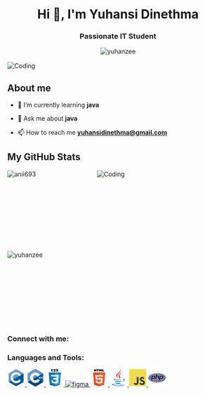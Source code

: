 <h1 align="center">Hi 👋, I'm Yuhansi Dinethma</h1>
<h3 align="center">Passionate IT Student</h3>

<p align="center"> <img src="https://komarev.com/ghpvc/?username=yuhanzee&label=Profile%20views&color=0e75b6&style=flat" alt="yuhanzee" /> </p>
<img align="center" alt="Coding" width="1000" height="200" src="https://user-images.githubusercontent.com/90236635/232446433-d5540fa2-fe28-4bb8-b929-cdb51fe61336.gif">

## About me

- 🌱 I’m currently learning **java**

- 💬 Ask me about **java**

- 📫 How to reach me **yuhansidinethma@gmail.com**

## My GitHub Stats
<img align="right" alt="Coding" width="300" src="https://cdn.dribbble.com/users/1277312/screenshots/14733298/media/39b1045e593737587dd60e42c8422d1f.gif" >

<p><img align="left" src="https://github-readme-stats.vercel.app/api/top-langs?username=anii693&show_icons=true&theme=dark&locale=en&layout=compact" alt="anii693" /></p>
<br><br><br><br><br><br><br><br><br><br>
<p>&nbsp;<img align="left" src="https://github-readme-stats.vercel.app/api?username=yuhanzee&show_icons=true&theme=dark&locale=en" alt="yuhanzee" /></p>
<br><br><br><br><br><br><br><br>
<h3 align="left">Connect with me:</h3>
<p align="left">
</p>

<h3 align="left">Languages and Tools:</h3>
<p align="left"> <a href="https://www.cprogramming.com/" target="_blank" rel="noreferrer"> <img src="https://raw.githubusercontent.com/devicons/devicon/master/icons/c/c-original.svg" alt="c" width="40" height="40"/> </a> <a href="https://www.w3schools.com/cpp/" target="_blank" rel="noreferrer"> <img src="https://raw.githubusercontent.com/devicons/devicon/master/icons/cplusplus/cplusplus-original.svg" alt="cplusplus" width="40" height="40"/> </a> <a href="https://www.w3schools.com/css/" target="_blank" rel="noreferrer"> <img src="https://raw.githubusercontent.com/devicons/devicon/master/icons/css3/css3-original-wordmark.svg" alt="css3" width="40" height="40"/> </a> <a href="https://www.figma.com/" target="_blank" rel="noreferrer"> <img src="https://www.vectorlogo.zone/logos/figma/figma-icon.svg" alt="figma" width="40" height="40"/> </a> <a href="https://www.w3.org/html/" target="_blank" rel="noreferrer"> <img src="https://raw.githubusercontent.com/devicons/devicon/master/icons/html5/html5-original-wordmark.svg" alt="html5" width="40" height="40"/> </a> <a href="https://www.java.com" target="_blank" rel="noreferrer"> <img src="https://raw.githubusercontent.com/devicons/devicon/master/icons/java/java-original.svg" alt="java" width="40" height="40"/> </a> <a href="https://developer.mozilla.org/en-US/docs/Web/JavaScript" target="_blank" rel="noreferrer"> <img src="https://raw.githubusercontent.com/devicons/devicon/master/icons/javascript/javascript-original.svg" alt="javascript" width="40" height="40"/> </a> <a href="https://www.php.net" target="_blank" rel="noreferrer"> <img src="https://raw.githubusercontent.com/devicons/devicon/master/icons/php/php-original.svg" alt="php" width="40" height="40"/> </a> </p>
